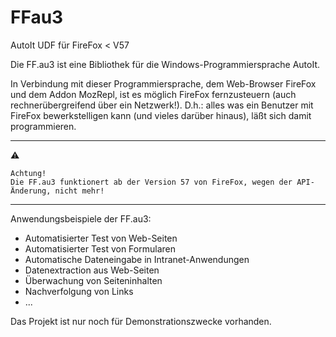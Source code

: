 # FFau3
AutoIt UDF für FireFox &lt; V57

Die FF.au3 ist eine Bibliothek für die Windows-Programmiersprache AutoIt.

In Verbindung mit dieser Programmiersprache, dem Web-Browser FireFox und dem Addon MozRepl, ist es möglich FireFox fernzusteuern (auch rechnerübergreifend über ein Netzwerk!).
D.h.: alles was ein Benutzer mit FireFox bewerkstelligen kann (und vieles darüber hinaus), läßt sich damit programmieren.

___
:warning:

    Achtung!
    Die FF.au3 funktionert ab der Version 57 von FireFox, wegen der API-Änderung, nicht mehr!

___


Anwendungsbeispiele der FF.au3:

- Automatisierter Test von Web-Seiten
- Automatisierter Test von Formularen
- Automatische Dateneingabe in Intranet-Anwendungen
- Datenextraction aus Web-Seiten
- Überwachung von Seiteninhalten
- Nachverfolgung von Links
- ...

Das Projekt ist nur noch für Demonstrationszwecke vorhanden.
